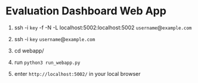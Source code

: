 # Evaluation Dashboard Web App

1. ssh -i `key` -f -N -L localhost:5002:localhost:5002 `username`@`example.com`

2. ssh -i `key` `username`@`example.com`

3. cd webapp/

4. run `python3 run_webapp.py`

5. enter `http://localhost:5002/` in your local browser
